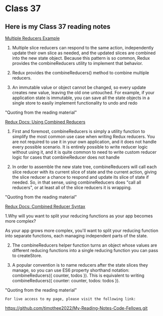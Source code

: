 # Class 37

## Here is my Class 37 reading notes

[Multiple Reducers Example](https://www.youtube.com/watch?v=gBER4Or86hE)

1. Multiple slice reducers can respond to the same action, independently update their own slice as needed, and the updated slices are combined into the new state object. Because this pattern is so common, Redux provides the combineReducers utility to implement that behavior.

2. Redux provides the combineReducers() method to combine multiple reducers.

3. An immutable value or object cannot be changed, so every update creates new value, leaving the old one untouched. For example, if your application state is immutable, you can save all the state objects in a single store to easily implement functionality to undo and redo

"Quoting from the reading material"

[Redux Docs: Using Combined Reducers](https://redux.js.org/recipes/structuring-reducers/using-combinereducers/)

1. First and foremost, combineReducers is simply a utility function to simplify the most common use case when writing Redux reducers. You are not required to use it in your own application, and it does not handle every possible scenario. It is entirely possible to write reducer logic without using it, and it is quite common to need to write custom reducer logic for cases that combineReducer does not handle

2. In order to assemble the new state tree, combineReducers will call each slice reducer with its current slice of state and the current action, giving the slice reducer a chance to respond and update its slice of state if needed. So, in that sense, using combineReducers does "call all reducers", or at least all of the slice reducers it is wrapping.

"Quoting from the reading material"

[Redux Docs: Combined Reducer Syntax](https://redux.js.org/api/combinereducers/)

1.Why will you want to split your reducing functions as your app becomes more complex?

As your app grows more complex, you'll want to split your reducing function into separate functions, each managing independent parts of the state.

2. The combineReducers helper function turns an object whose values are different reducing functions into a single reducing function you can pass to createStore.

3. A popular convention is to name reducers after the state slices they manage, so you can use ES6 property shorthand notation: combineReducers({ counter, todos }). This is equivalent to writing combineReducers({ counter: counter, todos: todos }).

"Quoting from the reading material"

    For live access to my page, please visit the following link:
<https://github.com/timothee2022/My-Reading-Notes-Code-Fellows.git>